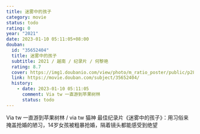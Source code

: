 ```yaml
---
title: 迷雾中的孩子
category: movie
status: todo
rating: 0
year: "2021"
date: 2023-01-10 05:11:05+08:00
douban:
  id: "35652404"
  title: 迷雾中的孩子
  subtitle: 2021 / 越南 / 纪录片 / 何黎艳
  rating: 8.7
  cover: https://img1.doubanio.com/view/photo/m_ratio_poster/public/p2872226580.jpg
  link: https://movie.douban.com/subject/35652404/
  history:
    - date: 2023-01-10 05:11:05
      comment: Via tw 一直游到苹果树林
      status: todo
---
```


Via tw 一直游到苹果树林 / via tw 猫神 最佳纪录片《迷雾中的孩子》：用习俗来掩盖抢婚的陋习，14岁女孩被粗暴抢婚，隔着镜头都能感受到绝望

